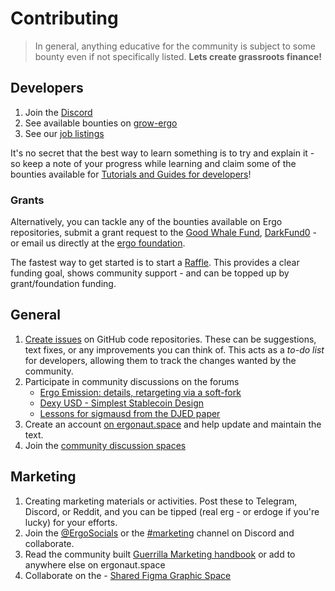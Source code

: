 # Contributing

>  In general, anything educative for the community is subject to some bounty even if not specifically listed. **Lets create grassroots finance!**

## Developers


1. Join the [Discord](https://discord.gg/nr4JRnhAyV)
2. See available bounties on [grow-ergo](https://github.com/ergoplatform/grow-ergo/)
3. See our [job listings](https://ergoplatform.org/en/careers/)


It's no secret that the best way to learn something is to try and explain it - so keep a note of your progress while learning and claim some of the bounties available for [Tutorials and Guides for developers](https://github.com/ergoplatform/grow-ergo/issues/15)! 

### Grants

Alternatively, you can tackle any of the bounties available on Ergo repositories, submit a grant request to the [Good Whale Fund](https://github.com/ergoplatform/grow-ergo/issues/13), [DarkFund0](https://github.com/ergoplatform/grow-ergo/issues/1) - or email us directly at the [ergo foundation](mailto:team@ergoplatform.org).

The fastest way to get started is to start a [Raffle](https://ergoraffle.com/). This provides a clear funding goal, shows community support - and can be topped up by grant/foundation funding. 

## General


1. [Create issues](https://docs.github.com/en/issues/tracking-your-work-with-issues/creating-an-issue) on GitHub code repositories. These can be suggestions, text fixes, or any improvements you can think of. This acts as a *to-do list* for developers, allowing them to track the changes wanted by the community. 
2. Participate in community discussions on the forums
    -   [Ergo Emission: details, retargeting via a soft-fork](https://www.ergoforum.org/t/ergo-emission-details-retargeting-via-a-soft-fork/2778/21)
    - [Dexy USD - Simplest Stablecoin Design](https://www.ergoforum.org/t/dexy-usd-simplest-stablecoin-design/1430)
    - [Lessons for sigmausd from the DJED paper](https://www.ergoforum.org/t/lessons-for-sigmausd-from-the-djed-paper/2345)
3. Create an account [on ergonaut.space](https://ergonaut.space/register) and help update and maintain the text.
4. Join the [community discussion spaces](https://github.com/glasgowm148/awesome-ergo/blob/master/pages/community.md)

## Marketing

1. Creating marketing materials or activities. Post these to Telegram, Discord, or Reddit, and you can be tipped (real erg - or erdoge if you're lucky) for your efforts. 
2. Join the [@ErgoSocials](https://t.me/ErgoSocials) or the [#marketing](https://discord.gg/TBFXMzha7X) channel on Discord and collaborate. 
3. Read the community built [Guerrilla Marketing handbook](https://ergonaut.space/en/guerrilla-marketing) or add to anywhere else on ergonaut.space
4. Collaborate on the - [Shared Figma Graphic Space](https://www.figma.com/file/pd92vgB3xNFThaacIKodYs/Guide-ID?node-id=1%3A756)


